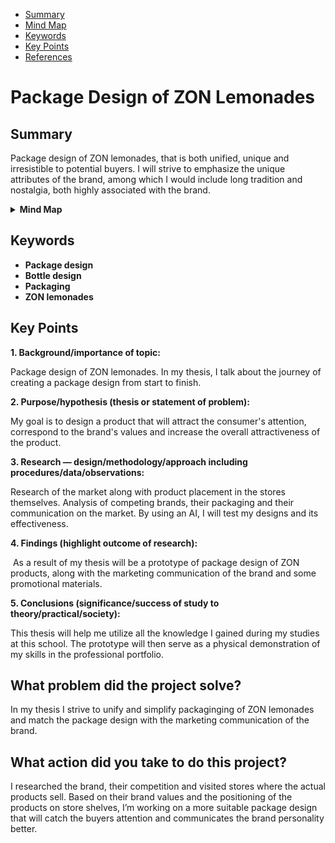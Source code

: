 - [Summary](#summary)
- [Mind Map](#mind-map)
- [Keywords](#keywords)
- [Key Points](#key-points)
- [References](#references)

# Package Design of ZON Lemonades

## Summary

Package design of ZON lemonades, that is both unified, unique and irresistible to potential buyers. I will strive to emphasize the unique attributes of the brand, among which I would include long tradition and nostalgia, both highly associated with the brand.

<details>
  <summary><b>Mind Map</b></summary>
  <img alt="Gray box placeholder image, for position only." src="./img/thesis-mind-map.png">
</details>

## Keywords

- **Package design**
- **Bottle design**
- **Packaging**
- **ZON lemonades**

## Key Points

**1. Background/importance of topic:**

Package design of ZON lemonades. In my thesis, I talk about the journey of creating a package design from start to finish.

**2. Purpose/hypothesis (thesis or statement of problem):**

   My goal is to design a product that will attract the consumer's attention, correspond to the brand's values and increase the overall attractiveness of the product.

**3. Research — design/methodology/approach including procedures/data/observations:**

   Research of the market along with product placement in the stores themselves. Analysis of competing brands, their packaging and their communication on the market. By using an AI, I will test my designs and its effectiveness.

**4. Findings (highlight outcome of research):**

​	As a result of my thesis will be a prototype of package design of ZON products, along with the marketing communication of the brand and some promotional materials.

**5. Conclusions (significance/success of study to theory/practical/society):**

This thesis will help me utilize all the knowledge I gained during my studies at this school. The prototype will then serve as a physical demonstration of my skills in the professional portfolio.

## What problem did the project solve?
In my thesis I strive to unify and simplify packaginging of ZON lemonades and match the package design with the marketing communication of the brand.

## What action did you take to do this project?
I researched the brand, their competition and visited stores where the actual products sell. Based on their brand values and the positioning of the products on store shelves, I’m working on a more suitable package design that will catch the buyers attention and communicates the brand personality better.
